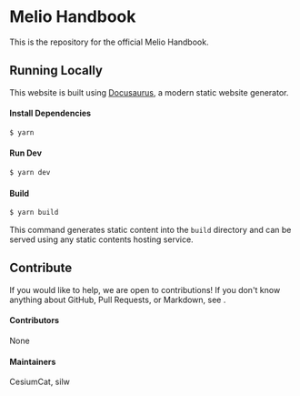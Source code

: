 # Melio Handbook

This is the repository for the official Melio Handbook.

## Running Locally

This website is built using [Docusaurus](https://docusaurus.io/), a modern static website generator.

#### Install Dependencies
```sh
$ yarn
```

#### Run Dev
```sh
$ yarn dev
```

#### Build
```sh
$ yarn build
```

This command generates static content into the `build` directory and can be served using any static contents hosting service.

## Contribute

If you would like to help, we are open to contributions!
If you don't know anything about GitHub, Pull Requests, or Markdown, see <TODO>.

#### Contributors
None

#### Maintainers
CesiumCat, silw

